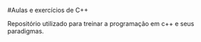 #Aulas e exercícios de C++

Repositório utilizado para treinar a programação em c++ e seus paradigmas.
